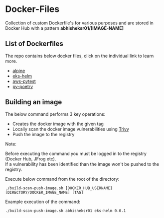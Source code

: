 # Docker-Files

Collection of custom Dockerfile's for various purposes and are stored in Docker Hub with a pattern **abhisheksr01/[IMAGE-NAME]**

## List of Dockerfiles

The repo contains below docker files, click on the individual link to learn more.

- [alpine](./alpine)
- [eks-helm](./eks-helm)
- [aws-pytest](./terraform-pytest)
- [py-poetry](./py-poetry)

## Building an image

The below command performs 3 key operations:
* Creates the docker image with the given tag
* Locally scan the docker image vulnerabilities using [Trivy](https://github.com/aquasecurity/trivy)
* Push the image to the registry

Note:

Before executing the command you must be logged in to the registry (Docker Hub, JFrog etc).</br>
If a vulnerability has been identified than the image won't be pushed to the registry.

Execute below command from the root of the directory:

```
./build-scan-push-image.sh [DOCKER_HUB_USERNAME] [DIRECTORY/DOCKER_IMAGE_NAME] [TAG]
```

Example execution of the command:
```
./build-scan-push-image.sh abhisheksr01 eks-helm 0.0.1
```
